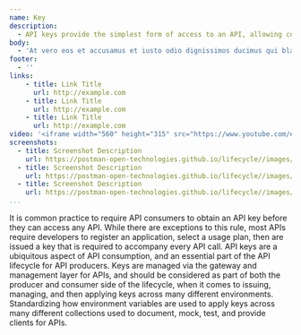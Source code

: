 ```yaml
---
name: Key
description: 
  - API keys provide the simplest form of access to an API, allowing consumers to sign up for an account, define what their application is, and then receive a key they can include in headers or other parameter to identify themselves, ensuring that API producers are fully aware of everyone who has access to an API, and all consumers have a way to clearly identify themselves and receive personalized usage data for each key.
body:
  - 'At vero eos et accusamus et iusto odio dignissimos ducimus qui blanditiis praesentium voluptatum deleniti atque corrupti quos dolores et quas molestias excepturi sint occaecati cupiditate non provident, similique sunt in culpa qui officia deserunt mollitia animi, id est laborum et dolorum fuga. Et harum quidem rerum facilis est et expedita distinctio. Nam libero tempore, cum soluta nobis est eligendi optio cumque nihil impedit quo minus id quod maxime placeat facere possimus, omnis voluptas assumenda est, omnis dolor repellendus. Temporibus autem quibusdam et aut officiis debitis aut rerum necessitatibus saepe eveniet ut et voluptates repudiandae sint et molestiae non recusandae. Itaque earum rerum hic tenetur a sapiente delectus, ut aut reiciendis voluptatibus maiores alias consequatur aut perferendis doloribus asperiores repellat.'
footer:
  - ''  
links:
    - title: Link Title
      url: http://example.com
    - title: Link Title
      url: http://example.com
    - title: Link Title
      url: http://example.com            
video: '<iframe width="560" height="315" src="https://www.youtube.com/embed/7F3f4WOFs38" title="YouTube video player" frameborder="0" allow="accelerometer; autoplay; clipboard-write; encrypted-media; gyroscope; picture-in-picture" allowfullscreen></iframe>'
screenshots:
  - title: Screenshot Description
    url: https://postman-open-technologies.github.io/lifecycle//images/postman-screenshot.png          
  - title: Screenshot Description
    url: https://postman-open-technologies.github.io/lifecycle//images/postman-screenshot.png  
  - title: Screenshot Description
    url: https://postman-open-technologies.github.io/lifecycle//images/postman-screenshot.png   
...
```

It is common practice to require API consumers to obtain an API key before they can access any API. While there are exceptions to this rule, most APIs require developers to register an application, select a usage plan, then are issued a key that is required to accompany every API call. API keys are a ubiquitous aspect of API consumption, and an essential part of the API lifecycle for API producers. Keys are managed via the gateway and management layer for APIs, and should be considered as part of both the producer and consumer side of the lifecycle, when it comes to issuing, managing, and then applying keys across many different environments. Standardizing how environment variables are used to apply keys across many different collections used to document, mock, test, and provide clients for APIs.
